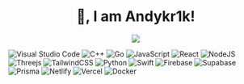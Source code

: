 <h1 align="center">
👋, I am Andykr1k!
</h1>

<p align="center">
<img src="https://github-readme-streak-stats.herokuapp.com/?user=andykr1k&theme=dark">
</p>


![Visual Studio Code](https://img.shields.io/badge/Visual%20Studio%20Code-0078d7.svg?style=for-the-badge&logo=visual-studio-code&logoColor=white&labelColor=grey&color=black)
![C++](https://img.shields.io/badge/c++-%2300599C.svg?style=for-the-badge&logo=c%2B%2B&logoColor=white&labelColor=grey&color=black)
![Go](https://img.shields.io/badge/go-%2300ADD8.svg?style=for-the-badge&logo=go&logoColor=white&labelColor=grey&color=black)
![JavaScript](https://img.shields.io/badge/javascript-%23323330.svg?style=for-the-badge&logo=javascript&logoColor=white&labelColor=grey&color=black)
![React](https://img.shields.io/badge/react-%2320232a.svg?style=for-the-badge&logo=react&logoColor=white&labelColor=grey&color=black)
![NodeJS](https://img.shields.io/badge/node.js-6DA55F?style=for-the-badge&logo=node.js&logoColor=white&labelColor=grey&color=black)
![Threejs](https://img.shields.io/badge/threejs-black?style=for-the-badge&logo=three.js&logoColor=white&labelColor=grey&color=black)
![TailwindCSS](https://img.shields.io/badge/tailwindcss-%2338B2AC.svg?style=for-the-badge&logo=tailwind-css&logoColor=white&labelColor=grey&color=black)
![Python](https://img.shields.io/badge/python-3670A0?style=for-the-badge&logo=python&logoColor=white&labelColor=grey&color=black)
![Swift](https://img.shields.io/badge/swift-F54A2A?style=for-the-badge&logo=swift&logoColor=white&labelColor=grey&color=black)
![Firebase](https://img.shields.io/badge/Firebase-039BE5?style=for-the-badge&logo=Firebase&logoColor=white&labelColor=grey&color=black)
![Supabase](https://img.shields.io/badge/Supabase-3ECF8E?style=for-the-badge&logo=supabase&logoColor=white&labelColor=grey&color=black)
![Prisma](https://img.shields.io/badge/Prisma-3982CE?style=for-the-badge&logo=Prisma&logoColor=white&labelColor=grey&color=black)
![Netlify](https://img.shields.io/badge/netlify-%23000000.svg?style=for-the-badge&logo=netlify&logoColor=white&labelColor=grey&color=black)
![Vercel](https://img.shields.io/badge/vercel-%23000000.svg?style=for-the-badge&logo=vercel&logoColor=white&labelColor=grey&color=black)
![Docker](https://img.shields.io/badge/docker-%230db7ed.svg?style=for-the-badge&logo=docker&logoColor=white&labelColor=grey&color=black)


